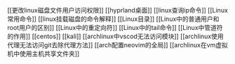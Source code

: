 [[更改linux磁盘文件用户访问权限]]
[[hyprland桌面]]
[[linux查询ip命令]]
[[Linux常用命令]]
[[linux挂载磁盘的命令解释]]
[[Linux目录]]
[[Linux中的普通用户和root用户的区别]]
[[Linux中的重定向符]]
[[Linux中的tail命令]]
[[Linux中管道符的作用]]
[[centos]]
[[kali]]
[[archlinux中vscod无法访问模块]]
[[archlinux使用代理无法访问git去除代理方法]]
[[arch配置neovim的全局]]
[[archlinux在vm虚拟机中使用主机共享文件夹]]